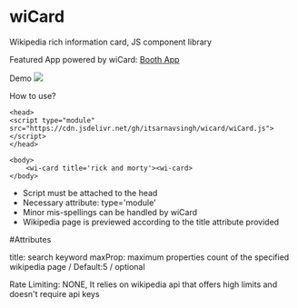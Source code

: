 # wiCard
Wikipedia rich information card, JS component library

Featured App powered by wiCard: <a href='http://booth.upon.one'>Booth App</a>

Demo
<img src="https://i.ibb.co/7gzjwYW/rr.png"  border="0">


How to use?
```
<head>
<script type="module" src="https://cdn.jsdelivr.net/gh/itsarnavsingh/wicard/wiCard.js"></script>
</head>

<body>
	<wi-card title='rick and morty'><wi-card>
</body>
```

* Script must be attached to the head
* Necessary attribute: type='module'  
* Minor mis-spellings can be handled by wiCard 
* Wikipedia page is previewed according to the title attribute provided

#Attributes

title: search keyword
maxProp: maximum properties count of the specified wikipedia page / Default:5 / optional 

Rate Limiting: NONE, It relies on wikipedia api that offers high limits and doesn't require api keys
